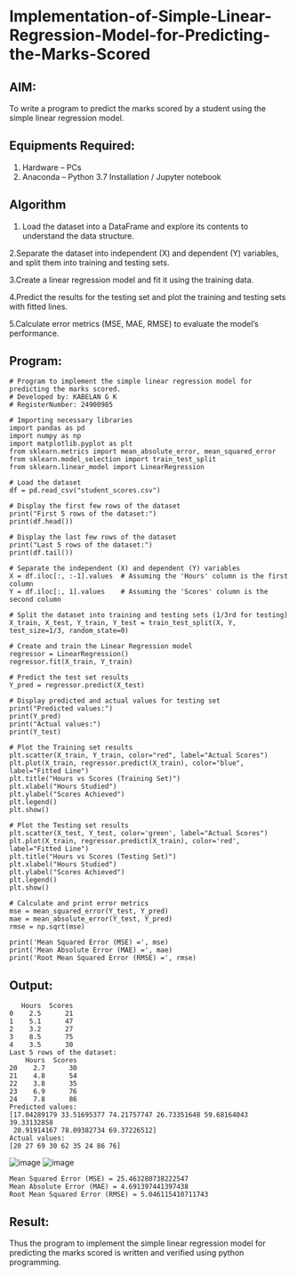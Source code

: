 # Implementation-of-Simple-Linear-Regression-Model-for-Predicting-the-Marks-Scored

## AIM:
To write a program to predict the marks scored by a student using the simple linear regression model.

## Equipments Required:
1. Hardware – PCs
2. Anaconda – Python 3.7 Installation / Jupyter notebook

## Algorithm
1. Load the dataset into a DataFrame and explore its contents to understand the data structure.
   
2.Separate the dataset into independent (X) and dependent (Y) variables, and split them into training and testing sets.

3.Create a linear regression model and fit it using the training data.

4.Predict the results for the testing set and plot the training and testing sets with fitted lines.

5.Calculate error metrics (MSE, MAE, RMSE) to evaluate the model’s performance.

## Program:
```
# Program to implement the simple linear regression model for predicting the marks scored.
# Developed by: KABELAN G K
# RegisterNumber: 24900985
```
```
# Importing necessary libraries
import pandas as pd
import numpy as np
import matplotlib.pyplot as plt
from sklearn.metrics import mean_absolute_error, mean_squared_error
from sklearn.model_selection import train_test_split
from sklearn.linear_model import LinearRegression

# Load the dataset
df = pd.read_csv("student_scores.csv")

# Display the first few rows of the dataset
print("First 5 rows of the dataset:")
print(df.head())

# Display the last few rows of the dataset
print("Last 5 rows of the dataset:")
print(df.tail())

# Separate the independent (X) and dependent (Y) variables
X = df.iloc[:, :-1].values  # Assuming the 'Hours' column is the first column
Y = df.iloc[:, 1].values    # Assuming the 'Scores' column is the second column

# Split the dataset into training and testing sets (1/3rd for testing)
X_train, X_test, Y_train, Y_test = train_test_split(X, Y, test_size=1/3, random_state=0)

# Create and train the Linear Regression model
regressor = LinearRegression()
regressor.fit(X_train, Y_train)

# Predict the test set results
Y_pred = regressor.predict(X_test)

# Display predicted and actual values for testing set
print("Predicted values:")
print(Y_pred)
print("Actual values:")
print(Y_test)

# Plot the Training set results
plt.scatter(X_train, Y_train, color="red", label="Actual Scores")
plt.plot(X_train, regressor.predict(X_train), color="blue", label="Fitted Line")
plt.title("Hours vs Scores (Training Set)")
plt.xlabel("Hours Studied")
plt.ylabel("Scores Achieved")
plt.legend()
plt.show()

# Plot the Testing set results
plt.scatter(X_test, Y_test, color='green', label="Actual Scores")
plt.plot(X_train, regressor.predict(X_train), color='red', label="Fitted Line")
plt.title("Hours vs Scores (Testing Set)")
plt.xlabel("Hours Studied")
plt.ylabel("Scores Achieved")
plt.legend()
plt.show()

# Calculate and print error metrics
mse = mean_squared_error(Y_test, Y_pred)
mae = mean_absolute_error(Y_test, Y_pred)
rmse = np.sqrt(mse)

print('Mean Squared Error (MSE) =', mse)
print('Mean Absolute Error (MAE) =', mae)
print('Root Mean Squared Error (RMSE) =', rmse)
```

## Output:
```First 5 rows of the dataset:
   Hours  Scores
0    2.5      21
1    5.1      47
2    3.2      27
3    8.5      75
4    3.5      30
Last 5 rows of the dataset:
    Hours  Scores
20    2.7      30
21    4.8      54
22    3.8      35
23    6.9      76
24    7.8      86
Predicted values:
[17.04289179 33.51695377 74.21757747 26.73351648 59.68164043 39.33132858
 20.91914167 78.09382734 69.37226512]
Actual values:
[20 27 69 30 62 35 24 86 76]
```
![image](https://github.com/user-attachments/assets/58f59e5a-52c8-44ee-b87b-925432d63ff1)
![image](https://github.com/user-attachments/assets/e24dea01-3384-4f33-b23c-a4dd794b4ab9)
```
Mean Squared Error (MSE) = 25.463280738222547
Mean Absolute Error (MAE) = 4.691397441397438
Root Mean Squared Error (RMSE) = 5.046115410711743
```



## Result:
Thus the program to implement the simple linear regression model for predicting the marks scored is written and verified using python programming.
